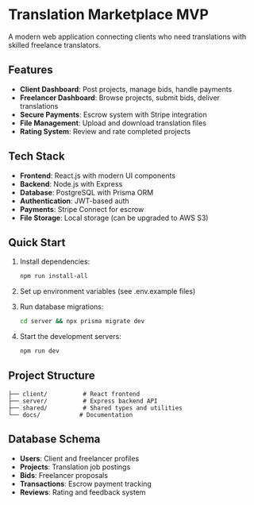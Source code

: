 # Translation Marketplace MVP

A modern web application connecting clients who need translations with skilled freelance translators.

## Features

- **Client Dashboard**: Post projects, manage bids, handle payments
- **Freelancer Dashboard**: Browse projects, submit bids, deliver translations
- **Secure Payments**: Escrow system with Stripe integration
- **File Management**: Upload and download translation files
- **Rating System**: Review and rate completed projects

## Tech Stack

- **Frontend**: React.js with modern UI components
- **Backend**: Node.js with Express
- **Database**: PostgreSQL with Prisma ORM
- **Authentication**: JWT-based auth
- **Payments**: Stripe Connect for escrow
- **File Storage**: Local storage (can be upgraded to AWS S3)

## Quick Start

1. Install dependencies:
   ```bash
   npm run install-all
   ```

2. Set up environment variables (see .env.example files)

3. Run database migrations:
   ```bash
   cd server && npx prisma migrate dev
   ```

4. Start the development servers:
   ```bash
   npm run dev
   ```

## Project Structure

```
├── client/          # React frontend
├── server/          # Express backend API
├── shared/          # Shared types and utilities
└── docs/           # Documentation
```

## Database Schema

- **Users**: Client and freelancer profiles
- **Projects**: Translation job postings
- **Bids**: Freelancer proposals
- **Transactions**: Escrow payment tracking
- **Reviews**: Rating and feedback system
